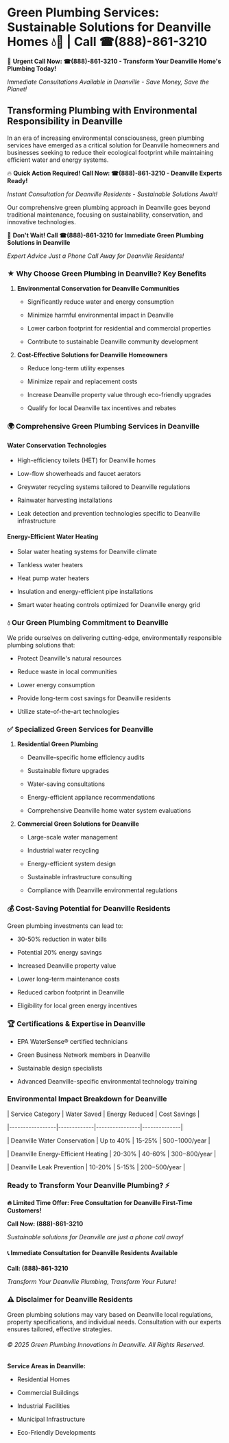 # Green Plumbing Services: Sustainable Solutions for Deanville Homes 💧🌿 | Call ☎(888)-861-3210

🚨 **Urgent Call Now: ☎(888)-861-3210 - Transform Your Deanville Home's Plumbing Today!**
*Immediate Consultations Available in Deanville - Save Money, Save the Planet!*

## Transforming Plumbing with Environmental Responsibility in Deanville

In an era of increasing environmental consciousness, green plumbing services have emerged as a critical solution for Deanville homeowners and businesses seeking to reduce their ecological footprint while maintaining efficient water and energy systems. 

🔥 **Quick Action Required! Call Now: ☎(888)-861-3210 - Deanville Experts Ready!**
*Instant Consultation for Deanville Residents - Sustainable Solutions Await!*

Our comprehensive green plumbing approach in Deanville goes beyond traditional maintenance, focusing on sustainability, conservation, and innovative technologies.

🚨 **Don't Wait! Call ☎(888)-861-3210 for Immediate Green Plumbing Solutions in Deanville**
*Expert Advice Just a Phone Call Away for Deanville Residents!*

### ★ Why Choose Green Plumbing in Deanville? Key Benefits

1. **Environmental Conservation for Deanville Communities** 
   - Significantly reduce water and energy consumption
   - Minimize harmful environmental impact in Deanville
   - Lower carbon footprint for residential and commercial properties
   - Contribute to sustainable Deanville community development

2. **Cost-Effective Solutions for Deanville Homeowners** 
   - Reduce long-term utility expenses
   - Minimize repair and replacement costs
   - Increase Deanville property value through eco-friendly upgrades
   - Qualify for local Deanville tax incentives and rebates

### 🌍 Comprehensive Green Plumbing Services in Deanville

#### Water Conservation Technologies
- High-efficiency toilets (HET) for Deanville homes
- Low-flow showerheads and faucet aerators
- Greywater recycling systems tailored to Deanville regulations
- Rainwater harvesting installations
- Leak detection and prevention technologies specific to Deanville infrastructure

#### Energy-Efficient Water Heating
- Solar water heating systems for Deanville climate
- Tankless water heaters
- Heat pump water heaters
- Insulation and energy-efficient pipe installations
- Smart water heating controls optimized for Deanville energy grid

### 💧 Our Green Plumbing Commitment to Deanville

We pride ourselves on delivering cutting-edge, environmentally responsible plumbing solutions that:
- Protect Deanville's natural resources
- Reduce waste in local communities
- Lower energy consumption
- Provide long-term cost savings for Deanville residents
- Utilize state-of-the-art technologies

### ✅ Specialized Green Services for Deanville

1. **Residential Green Plumbing**
   - Deanville-specific home efficiency audits
   - Sustainable fixture upgrades
   - Water-saving consultations
   - Energy-efficient appliance recommendations
   - Comprehensive Deanville home water system evaluations

2. **Commercial Green Solutions for Deanville**
   - Large-scale water management
   - Industrial water recycling
   - Energy-efficient system design
   - Sustainable infrastructure consulting
   - Compliance with Deanville environmental regulations

### 💰 Cost-Saving Potential for Deanville Residents

Green plumbing investments can lead to:
- 30-50% reduction in water bills
- Potential 20% energy savings
- Increased Deanville property value
- Lower long-term maintenance costs
- Reduced carbon footprint in Deanville
- Eligibility for local green energy incentives

### 🏆 Certifications & Expertise in Deanville

- EPA WaterSense® certified technicians
- Green Business Network members in Deanville
- Sustainable design specialists
- Advanced Deanville-specific environmental technology training

### Environmental Impact Breakdown for Deanville

| Service Category | Water Saved | Energy Reduced | Cost Savings |
|-----------------|-------------|----------------|--------------|
| Deanville Water Conservation | Up to 40% | 15-25% | $500-$1000/year |
| Deanville Energy-Efficient Heating | 20-30% | 40-60% | $300-$800/year |
| Deanville Leak Prevention | 10-20% | 5-15% | $200-$500/year |

### Ready to Transform Your Deanville Plumbing? ⚡

**🔥 Limited Time Offer: Free Consultation for Deanville First-Time Customers!**

**Call Now: (888)-861-3210**
*Sustainable solutions for Deanville are just a phone call away!*

#### 📞 Immediate Consultation for Deanville Residents Available

**Call: (888)-861-3210**
*Transform Your Deanville Plumbing, Transform Your Future!*

### ⚠️ Disclaimer for Deanville Residents

Green plumbing solutions may vary based on Deanville local regulations, property specifications, and individual needs. Consultation with our experts ensures tailored, effective strategies.

###### © 2025 Green Plumbing Innovations in Deanville. All Rights Reserved.

**Service Areas in Deanville:** 
- Residential Homes
- Commercial Buildings
- Industrial Facilities
- Municipal Infrastructure
- Eco-Friendly Developments